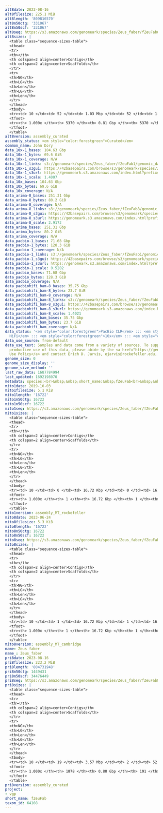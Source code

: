 ```yaml
---
alt8date: 2023-08-16
alt8filesize: 225.1 MiB
alt8length: '809816570'
alt8n50ctg: '331067'
alt8n50scf: '331067'
alt8seq: https://s3.amazonaws.com/genomeark/species/Zeus_faber/fZeuFab8/assembly_curated/fZeuFab8.alt.cur.20230816.fasta.gz
alt8sizes: |
  <table class="sequence-sizes-table">
  <thead>
  <tr>
  <th></th>
  <th colspan=2 align=center>Contigs</th>
  <th colspan=2 align=center>Scaffolds</th>
  </tr>
  <tr>
  <th>NG</th>
  <th>LG</th>
  <th>Len</th>
  <th>LG</th>
  <th>Len</th>
  </tr>
  </thead>
  <tbody>
  <tr><td> 10 </td><td> 52 </td><td> 1.03 Mbp </td><td> 52 </td><td> 1.03 Mbp </td></tr><tr><td> 20 </td><td> 146 </td><td> 0.75 Mbp </td><td> 146 </td><td> 0.75 Mbp </td></tr><tr><td> 30 </td><td> 274 </td><td> 0.56 Mbp </td><td> 274 </td><td> 0.56 Mbp </td></tr><tr><td> 40 </td><td> 441 </td><td> 426.01 Kbp </td><td> 441 </td><td> 426.01 Kbp </td></tr><tr style="background-color:#cccccc;"><td> 50 </td><td> 656 </td><td> 331.07 Kbp </td><td> 656 </td><td> 331.07 Kbp </td></tr><tr><td> 60 </td><td> 933 </td><td> 257.35 Kbp </td><td> 933 </td><td> 257.35 Kbp </td></tr><tr><td> 70 </td><td> 1297 </td><td> 189.77 Kbp </td><td> 1297 </td><td> 189.77 Kbp </td></tr><tr><td> 80 </td><td> 1817 </td><td> 124.27 Kbp </td><td> 1817 </td><td> 124.27 Kbp </td></tr><tr><td> 90 </td><td> 2701 </td><td> 66.17 Kbp </td><td> 2701 </td><td> 66.17 Kbp </td></tr><tr><td> 100 </td><td> 5370 </td><td> 2.77 Kbp </td><td> 5370 </td><td> 2.77 Kbp </td></tr></tbody>
  <tfoot>
  <tr><th> 1.000x </th><th> 5370 </th><th> 0.81 Gbp </th><th> 5370 </th><th> 0.81 Gbp </th></tr>
  </tfoot>
  </table>
alt8version: assembly_curated
assembly_status: <em style="color:forestgreen">Curated</em>
common_name: John Dory
data_10x-1_bases: 104.63 Gbp
data_10x-1_bytes: 69.6 GiB
data_10x-1_coverage: N/A
data_10x-1_links: s3://genomeark/species/Zeus_faber/fZeuFab1/genomic_data/10x/<br>
data_10x-1_s3gui: https://42basepairs.com/browse/s3/genomeark/species/Zeus_faber/fZeuFab1/genomic_data/10x/
data_10x-1_s3url: https://genomeark.s3.amazonaws.com/index.html?prefix=species/Zeus_faber/fZeuFab1/genomic_data/10x/
data_10x-1_scale: 1.4007
data_10x_bases: 104.63 Gbp
data_10x_bytes: 69.6 GiB
data_10x_coverage: N/A
data_arima-8_bases: 251.31 Gbp
data_arima-8_bytes: 80.2 GiB
data_arima-8_coverage: N/A
data_arima-8_links: s3://genomeark/species/Zeus_faber/fZeuFab8/genomic_data/arima/<br>
data_arima-8_s3gui: https://42basepairs.com/browse/s3/genomeark/species/Zeus_faber/fZeuFab8/genomic_data/arima/
data_arima-8_s3url: https://genomeark.s3.amazonaws.com/index.html?prefix=species/Zeus_faber/fZeuFab8/genomic_data/arima/
data_arima-8_scale: 2.9172
data_arima_bases: 251.31 Gbp
data_arima_bytes: 80.2 GiB
data_arima_coverage: N/A
data_pacbio-1_bases: 71.68 Gbp
data_pacbio-1_bytes: 128.3 GiB
data_pacbio-1_coverage: N/A
data_pacbio-1_links: s3://genomeark/species/Zeus_faber/fZeuFab1/genomic_data/pacbio/<br>
data_pacbio-1_s3gui: https://42basepairs.com/browse/s3/genomeark/species/Zeus_faber/fZeuFab1/genomic_data/pacbio/
data_pacbio-1_s3url: https://genomeark.s3.amazonaws.com/index.html?prefix=species/Zeus_faber/fZeuFab1/genomic_data/pacbio/
data_pacbio-1_scale: 0.5202
data_pacbio_bases: 71.68 Gbp
data_pacbio_bytes: 128.3 GiB
data_pacbio_coverage: N/A
data_pacbiohifi_bam-8_bases: 35.75 Gbp
data_pacbiohifi_bam-8_bytes: 23.7 GiB
data_pacbiohifi_bam-8_coverage: N/A
data_pacbiohifi_bam-8_links: s3://genomeark/species/Zeus_faber/fZeuFab8/genomic_data/pacbio_hifi/<br>
data_pacbiohifi_bam-8_s3gui: https://42basepairs.com/browse/s3/genomeark/species/Zeus_faber/fZeuFab8/genomic_data/pacbio_hifi/
data_pacbiohifi_bam-8_s3url: https://genomeark.s3.amazonaws.com/index.html?prefix=species/Zeus_faber/fZeuFab8/genomic_data/pacbio_hifi/
data_pacbiohifi_bam-8_scale: 1.4021
data_pacbiohifi_bam_bases: 35.75 Gbp
data_pacbiohifi_bam_bytes: 23.7 GiB
data_pacbiohifi_bam_coverage: N/A
data_status: '<em style="color:forestgreen">PacBio CLR</em> ::: <em style="color:forestgreen">PacBio
  HiFi</em> ::: <em style="color:forestgreen">10x</em> ::: <em style="color:forestgreen">Arima</em>'
data_use_source: from-default
data_use_text: Samples and data come from a variety of sources. To support fair and
  productive use of this data, please abide by the <a href="https://genome10k.soe.ucsc.edu/data-use-policies/">Data
  Use Policy</a> and contact Erich D. Jarvis, ejarvis@rockefeller.edu, with any questions.
genome_size: 0
genome_size_display: ''
genome_size_method: ''
last_raw_data: 1687784994
last_updated: 1692198070
metadata: species:<br>&nbsp;&nbsp;short_name:&nbsp;fZeuFab<br>&nbsp;&nbsp;name:&nbsp;Zeus&nbsp;faber<br>&nbsp;&nbsp;taxon_id:&nbsp;64108<br>&nbsp;&nbsp;common_name:&nbsp;John&nbsp;Dory<br>&nbsp;&nbsp;order:<br>&nbsp;&nbsp;&nbsp;&nbsp;name:&nbsp;Zeiformes<br>&nbsp;&nbsp;family:<br>&nbsp;&nbsp;&nbsp;&nbsp;name:&nbsp;Zeidae<br>&nbsp;&nbsp;individuals:<br>&nbsp;&nbsp;&nbsp;&nbsp;-&nbsp;short_name:&nbsp;fZeuFab1<br>&nbsp;&nbsp;&nbsp;&nbsp;&nbsp;&nbsp;biosample_id:&nbsp;SAMEA104384836<br>&nbsp;&nbsp;&nbsp;&nbsp;-&nbsp;short_name:&nbsp;fZeuFab8<br>&nbsp;&nbsp;&nbsp;&nbsp;&nbsp;&nbsp;biosample_id:&nbsp;SAMEA111562156<br>&nbsp;&nbsp;&nbsp;&nbsp;&nbsp;&nbsp;sex:<br>&nbsp;&nbsp;genome_size:<br>&nbsp;&nbsp;genome_size_method:<br>&nbsp;&nbsp;project:&nbsp;[&nbsp;vgp&nbsp;]<br>
mito1date: 2019-10-03
mito1filesize: 5.1 KiB
mito1length: '16722'
mito1n50ctg: 16722
mito1n50scf: 16722
mito1seq: https://s3.amazonaws.com/genomeark/species/Zeus_faber/fZeuFab1/assembly_MT_rockefeller/fZeuFab1.MT.20191003.fasta.gz
mito1sizes: |
  <table class="sequence-sizes-table">
  <thead>
  <tr>
  <th></th>
  <th colspan=2 align=center>Contigs</th>
  <th colspan=2 align=center>Scaffolds</th>
  </tr>
  <tr>
  <th>NG</th>
  <th>LG</th>
  <th>Len</th>
  <th>LG</th>
  <th>Len</th>
  </tr>
  </thead>
  <tbody>
  <tr><td> 10 </td><td> 0 </td><td> 16.72 Kbp </td><td> 0 </td><td> 16.72 Kbp </td></tr><tr><td> 20 </td><td> 0 </td><td> 16.72 Kbp </td><td> 0 </td><td> 16.72 Kbp </td></tr><tr><td> 30 </td><td> 0 </td><td> 16.72 Kbp </td><td> 0 </td><td> 16.72 Kbp </td></tr><tr><td> 40 </td><td> 0 </td><td> 16.72 Kbp </td><td> 0 </td><td> 16.72 Kbp </td></tr><tr style="background-color:#cccccc;"><td> 50 </td><td> 0 </td><td style="background-color:#ff8888;"> 16.72 Kbp </td><td> 0 </td><td style="background-color:#ff8888;"> 16.72 Kbp </td></tr><tr><td> 60 </td><td> 0 </td><td> 16.72 Kbp </td><td> 0 </td><td> 16.72 Kbp </td></tr><tr><td> 70 </td><td> 0 </td><td> 16.72 Kbp </td><td> 0 </td><td> 16.72 Kbp </td></tr><tr><td> 80 </td><td> 0 </td><td> 16.72 Kbp </td><td> 0 </td><td> 16.72 Kbp </td></tr><tr><td> 90 </td><td> 0 </td><td> 16.72 Kbp </td><td> 0 </td><td> 16.72 Kbp </td></tr><tr><td> 100 </td><td> 0 </td><td> 16.72 Kbp </td><td> 0 </td><td> 16.72 Kbp </td></tr></tbody>
  <tfoot>
  <tr><th> 1.000x </th><th> 1 </th><th> 16.72 Kbp </th><th> 1 </th><th> 16.72 Kbp </th></tr>
  </tfoot>
  </table>
mito1version: assembly_MT_rockefeller
mito8date: 2023-06-24
mito8filesize: 5.3 KiB
mito8length: '16722'
mito8n50ctg: 16722
mito8n50scf: 16722
mito8seq: https://s3.amazonaws.com/genomeark/species/Zeus_faber/fZeuFab8/assembly_MT_cambridge/fZeuFab8.MT.20230624.fasta.gz
mito8sizes: |
  <table class="sequence-sizes-table">
  <thead>
  <tr>
  <th></th>
  <th colspan=2 align=center>Contigs</th>
  <th colspan=2 align=center>Scaffolds</th>
  </tr>
  <tr>
  <th>NG</th>
  <th>LG</th>
  <th>Len</th>
  <th>LG</th>
  <th>Len</th>
  </tr>
  </thead>
  <tbody>
  <tr><td> 10 </td><td> 1 </td><td> 16.72 Kbp </td><td> 1 </td><td> 16.72 Kbp </td></tr><tr><td> 20 </td><td> 1 </td><td> 16.72 Kbp </td><td> 1 </td><td> 16.72 Kbp </td></tr><tr><td> 30 </td><td> 1 </td><td> 16.72 Kbp </td><td> 1 </td><td> 16.72 Kbp </td></tr><tr><td> 40 </td><td> 1 </td><td> 16.72 Kbp </td><td> 1 </td><td> 16.72 Kbp </td></tr><tr style="background-color:#cccccc;"><td> 50 </td><td> 1 </td><td style="background-color:#ff8888;"> 16.72 Kbp </td><td> 1 </td><td style="background-color:#ff8888;"> 16.72 Kbp </td></tr><tr><td> 60 </td><td> 1 </td><td> 16.72 Kbp </td><td> 1 </td><td> 16.72 Kbp </td></tr><tr><td> 70 </td><td> 1 </td><td> 16.72 Kbp </td><td> 1 </td><td> 16.72 Kbp </td></tr><tr><td> 80 </td><td> 1 </td><td> 16.72 Kbp </td><td> 1 </td><td> 16.72 Kbp </td></tr><tr><td> 90 </td><td> 1 </td><td> 16.72 Kbp </td><td> 1 </td><td> 16.72 Kbp </td></tr><tr><td> 100 </td><td> 1 </td><td> 16.72 Kbp </td><td> 1 </td><td> 16.72 Kbp </td></tr></tbody>
  <tfoot>
  <tr><th> 1.000x </th><th> 1 </th><th> 16.72 Kbp </th><th> 1 </th><th> 16.72 Kbp </th></tr>
  </tfoot>
  </table>
mito8version: assembly_MT_cambridge
name: Zeus faber
name_: Zeus_faber
pri8date: 2023-08-16
pri8filesize: 223.2 MiB
pri8length: '804731948'
pri8n50ctg: 1449431
pri8n50scf: 34476449
pri8seq: https://s3.amazonaws.com/genomeark/species/Zeus_faber/fZeuFab8/assembly_curated/fZeuFab8.pri.cur.20230816.fasta.gz
pri8sizes: |
  <table class="sequence-sizes-table">
  <thead>
  <tr>
  <th></th>
  <th colspan=2 align=center>Contigs</th>
  <th colspan=2 align=center>Scaffolds</th>
  </tr>
  <tr>
  <th>NG</th>
  <th>LG</th>
  <th>Len</th>
  <th>LG</th>
  <th>Len</th>
  </tr>
  </thead>
  <tbody>
  <tr><td> 10 </td><td> 19 </td><td> 3.57 Mbp </td><td> 2 </td><td> 52.95 Mbp </td></tr><tr><td> 20 </td><td> 46 </td><td> 2.63 Mbp </td><td> 4 </td><td> 38.03 Mbp </td></tr><tr><td> 30 </td><td> 80 </td><td> 2.20 Mbp </td><td> 6 </td><td> 36.47 Mbp </td></tr><tr><td> 40 </td><td> 120 </td><td> 1.77 Mbp </td><td> 8 </td><td> 35.01 Mbp </td></tr><tr style="background-color:#cccccc;"><td> 50 </td><td> 171 </td><td style="background-color:#88ff88;"> 1.45 Mbp </td><td> 10 </td><td style="background-color:#88ff88;"> 34.48 Mbp </td></tr><tr><td> 60 </td><td> 232 </td><td> 1.19 Mbp </td><td> 13 </td><td> 32.89 Mbp </td></tr><tr><td> 70 </td><td> 308 </td><td> 0.95 Mbp </td><td> 15 </td><td> 32.12 Mbp </td></tr><tr><td> 80 </td><td> 409 </td><td> 0.65 Mbp </td><td> 18 </td><td> 31.31 Mbp </td></tr><tr><td> 90 </td><td> 560 </td><td> 409.28 Kbp </td><td> 20 </td><td> 28.87 Mbp </td></tr><tr><td> 100 </td><td> 1078 </td><td> 1.00 Kbp </td><td> 191 </td><td> 1.00 Kbp </td></tr></tbody>
  <tfoot>
  <tr><th> 1.000x </th><th> 1078 </th><th> 0.80 Gbp </th><th> 191 </th><th> 0.80 Gbp </th></tr>
  </tfoot>
  </table>
pri8version: assembly_curated
project:
- vgp
short_name: fZeuFab
taxon_id: 64108
---
```

